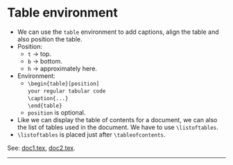 # Table environment

* We can use the `table` environment to add captions, align the table and also position the table.
* Position:
	* `t` $\rightarrow$ top.
	* `b` $\rightarrow$ bottom.
	* `h` $\rightarrow$ approximately here.
* Environment:
	* `\begin{table}[position]`<br>`your regular tabular code`<br>`\caption{...}`<br>`\end{table}`
	* `position` is optional.
* Like we can display the table of contents for a document, we can also the list of tables used in the document. We have to use `\listoftables`.
* `\listoftables` is placed just after `\tableofcontents`.

See: [doc1.tex](https://github.com/0x50-0x42/latex/blob/LaTeX/Topic4/session5/doc1.tex), [doc2.tex](https://github.com/0x50-0x42/latex/blob/LaTeX/Topic4/session5/doc2.tex).

---
